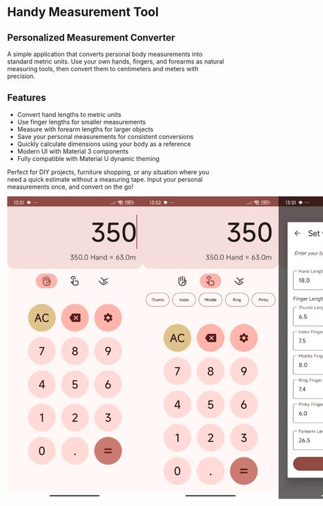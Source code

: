 # Handy Measurement Tool

## Personalized Measurement Converter

A simple application that converts personal body measurements into standard metric units. 
Use your own hands, fingers, and forearms as natural measuring tools, then convert them to centimeters and meters with precision.

## Features

- Convert hand lengths to metric units
- Use finger lengths for smaller measurements
- Measure with forearm lengths for larger objects
- Save your personal measurements for consistent conversions
- Quickly calculate dimensions using your body as a reference
- Modern UI with Material 3 components
- Fully compatible with Material U dynamic theming

Perfect for DIY projects, furniture shopping, or any situation where you need a quick estimate without a measuring tape. 
Input your personal measurements once, and convert on the go!

<div style="display: flex;">
<img src="images/main.jpg" width="400" height="700" alt="Main Screen">
<img src="images/fingers.jpg" width="400" height="700" alt="Main Screen with fingers enabled">
<img src="images/measurements.jpg" width="400" height="700" alt="Measurment setting screen">
</div>
